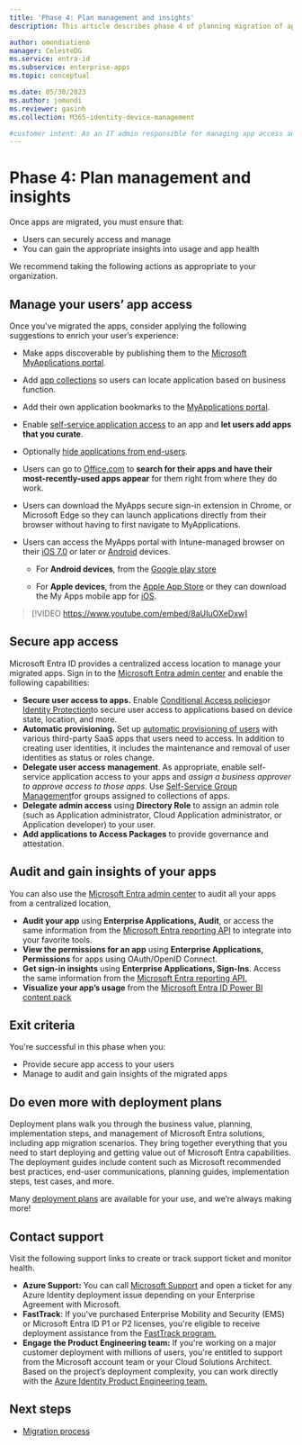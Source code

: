 ```yaml
---
title: 'Phase 4: Plan management and insights'
description: This article describes phase 4 of planning migration of applications from AD FS to Microsoft Entra ID

author: omondiatieno
manager: CelesteDG
ms.service: entra-id
ms.subservice: enterprise-apps
ms.topic: conceptual

ms.date: 05/30/2023
ms.author: jomondi
ms.reviewer: gasinh
ms.collection: M365-identity-device-management

#customer intent: As an IT admin responsible for managing app access and gaining insights into app usage, I want to follow the recommended actions for migration management and insights, so that I can ensure secure access for users and have visibility into app health and usage.
---
```

# Phase 4: Plan management and insights

Once apps are migrated, you must ensure that:

- Users can securely access and manage
- You can gain the appropriate insights into usage and app health

We recommend taking the following actions as appropriate to your organization.

## Manage your users’ app access

Once you've migrated the apps, consider applying the following suggestions to enrich your user’s experience:

- Make apps discoverable by publishing them to the [Microsoft MyApplications portal](https://support.microsoft.com/account-billing/sign-in-and-start-apps-from-the-my-apps-portal-2f3b1bae-0e5a-4a86-a33e-876fbd2a4510#download-and-install-the-my-apps-secure-sign-in-extension).
- Add [app collections](access-panel-collections.md) so users can locate application based on business function.
- Add their own application bookmarks to the [MyApplications portal](https://support.microsoft.com/account-billing/sign-in-and-start-apps-from-the-my-apps-portal-2f3b1bae-0e5a-4a86-a33e-876fbd2a4510#download-and-install-the-my-apps-secure-sign-in-extension).
- Enable [self-service application access](manage-self-service-access.md) to an app and **let users add apps that you curate**.
- Optionally [hide applications from end-users](./hide-application-from-user-portal.md).
- Users can go to [Office.com](https://www.office.com) to **search for their apps and have their most-recently-used apps appear** for them right from where they do work.  
- Users can download the MyApps secure sign-in extension in Chrome, or Microsoft Edge so they can launch applications directly from their browser without having to first navigate to MyApplications.
- Users can access the MyApps portal with Intune-managed browser on their [iOS 7.0](./hide-application-from-user-portal.md) or later or [Android](./hide-application-from-user-portal.md) devices.

  - For **Android devices**, from the [Google play store](https://play.google.com/store/apps/details?id=com.microsoft.intune)

  - For **Apple devices**, from the [Apple App Store](https://apps.apple.com/us/app/intune-company-portal/id719171358) or they can download the My Apps mobile app for [iOS](https://appadvice.com/app/my-apps-azure-active-directory/824048653).

> [!VIDEO https://www.youtube.com/embed/8aUIuOXeDxw]

## Secure app access

Microsoft Entra ID provides a centralized access location to manage your migrated apps. Sign in to the [Microsoft Entra admin center](https://entra.microsoft.com) and enable the following capabilities:

- **Secure user access to apps.** Enable [Conditional Access policies](~/identity/conditional-access/overview.md)or [Identity Protection](~/id-protection/overview-identity-protection.md)to secure user access to applications based on device state, location, and more.
- **Automatic provisioning.** Set up [automatic provisioning of users](~/identity/app-provisioning/user-provisioning.md) with various third-party SaaS apps that users need to access. In addition to creating user identities, it includes the maintenance and removal of user identities as status or roles change.
- **Delegate user access** **management**. As appropriate, enable self-service application access to your apps and *assign a business approver to approve access to those apps*. Use [Self-Service Group Management](~/identity/users/groups-self-service-management.md)for groups assigned to collections of apps.
- **Delegate admin access** using **Directory Role** to assign an admin role (such as Application administrator, Cloud Application administrator, or Application developer) to your user.
- **Add applications to Access Packages** to provide governance and attestation.

## Audit and gain insights of your apps

You can also use the [Microsoft Entra admin center](https://entra.microsoft.com) to audit all your apps from a centralized location,

- **Audit your app** using **Enterprise Applications, Audit**, or access the same information from the [Microsoft Entra reporting API](~/identity/monitoring-health/howto-configure-prerequisites-for-reporting-api.md) to integrate into your favorite tools.
- **View the permissions for an app** using **Enterprise Applications, Permissions** for apps using OAuth/OpenID Connect.
- **Get sign-in insights** using **Enterprise Applications, Sign-Ins**. Access the same information from the [Microsoft Entra reporting API.](~/identity/monitoring-health/howto-configure-prerequisites-for-reporting-api.md)
- **Visualize your app’s usage** from the [Microsoft Entra ID Power BI content pack](~/identity/monitoring-health/howto-use-workbooks.md)

## Exit criteria

You're successful in this phase when you:

- Provide secure app access to your users
- Manage to audit and gain insights of the migrated apps

## Do even more with deployment plans

Deployment plans walk you through the business value, planning, implementation steps, and management of Microsoft Entra solutions, including app migration scenarios. They bring together everything that you need to start deploying and getting value out of Microsoft Entra capabilities. The deployment guides include content such as Microsoft recommended best practices, end-user communications, planning guides, implementation steps, test cases, and more.

Many [deployment plans](~/architecture/deployment-plans.md) are available for your use, and we’re always making more!

## Contact support

Visit the following support links to create or track support ticket and monitor health.

- **Azure Support:** You can call [Microsoft Support](https://azure.microsoft.com/support) and open a ticket for any Azure Identity deployment issue depending on your Enterprise Agreement with Microsoft.
- **FastTrack**: If you've purchased Enterprise Mobility and Security (EMS) or Microsoft Entra ID P1 or P2 licenses, you're eligible to receive deployment assistance from the [FastTrack program.](/microsoft-365/fasttrack/introduction)
- **Engage the Product Engineering team:** If you're working on a major customer deployment with millions of users, you're entitled to support from the Microsoft account team or your Cloud Solutions Architect. Based on the project’s deployment complexity, you can work directly with the [Azure Identity Product Engineering team.](https://portal.azure.com/#blade/Microsoft_Azure_Marketplace/MarketplaceOffersBlade/selectedMenuItemId/solutionProviders)

## Next steps

- [Migration process](./migrate-adfs-apps-stages.md)
